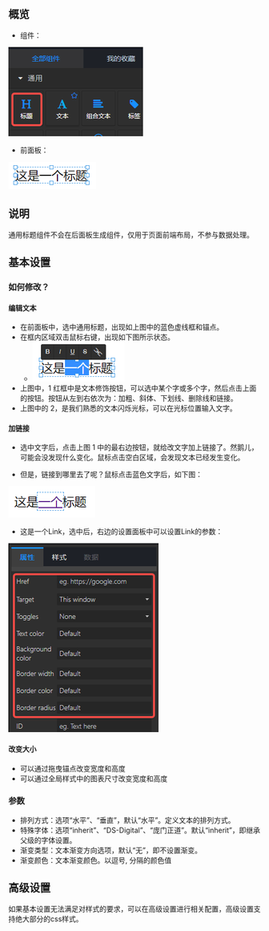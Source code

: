 <a name="W7VP7"></a>
## 概览
- 组件：

![image.png](images/标题/1.png)

- 前面板：

![image.png](images/标题/2.png)
<a name="txl1S"></a>
## 说明
通用标题组件不会在后面板生成组件，仅用于页面前端布局，不参与数据处理。
<a name="m31gZ"></a>
## 基本设置
<a name="HqYTT"></a>
### 如何修改？
<a name="XK4Nf"></a>
#### 编辑文本

- 在前面板中，选中通用标题，出现如上图中的蓝色虚线框和锚点。
- 在框内区域双击鼠标右键，出现如下图所示状态。
   - ![image.png](images/标题/3.png)
- 上图中，1 红框中是文本修饰按钮，可以选中某个字或多个字，然后点击上面的按钮。按钮从左到右依次为：加粗、斜体、下划线、删除线和链接。
- 上图中的 2，是我们熟悉的文本闪烁光标，可以在光标位置输入文字。
<a name="LwMHy"></a>
#### 加链接

- 选中文字后，点击上图 1 中的最右边按钮，就给改文字加上链接了。然鹅儿，可能会没发现什么变化。鼠标点击空白区域，会发现文本已经发生变化。

- 但是，链接到哪里去了呢？鼠标点击蓝色文字后，如下图：

![image.png](images/标题/4.png)

- 这是一个Link，选中后，右边的设置面板中可以设置Link的参数：

![image.png](images/标题/5.png)
<a name="xPYvt"></a>
#### 改变大小

- 可以通过拖曳锚点改变宽度和高度
- 可以通过全局样式中的图表尺寸改变宽度和高度
<a name="CYjan"></a>
### 参数

- 排列方式：选项“水平”、“垂直”，默认“水平”。定义文本的排列方式。
- 特殊字体：选项“inherit”、“DS-Digital”、“庞门正道”。默认“inherit”，即继承父级的字体设置。
- 渐变类型：文本渐变方向选项，默认“无”，即不设置渐变。
- 渐变颜色：文本渐变颜色。以逗号, 分隔的颜色值
<a name="ahFrs"></a>
## 高级设置
如果基本设置无法满足对样式的要求，可以在高级设置进行相关配置，高级设置支持绝大部分的css样式。


